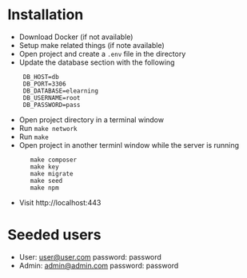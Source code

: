 # Installation 

- Download Docker (if not available)
- Setup make related things (if note available)
- Open project and create a `.env` file in the directory
- Update the database section with the following 
    ```DB_CONNECTION=mysql
     DB_HOST=db
     DB_PORT=3306
     DB_DATABASE=elearning
     DB_USERNAME=root
     DB_PASSWORD=pass
- Open project directory in a terminal window
- Run `make network`
- Run `make` 
- Open project in another terminl window while the server is running
    ```make build
       make composer
       make key
       make migrate
       make seed
       make npm
    ```
- Visit http://localhost:443

# Seeded users

- User: user@user.com password: password
- Admin: admin@admin.com password: password
